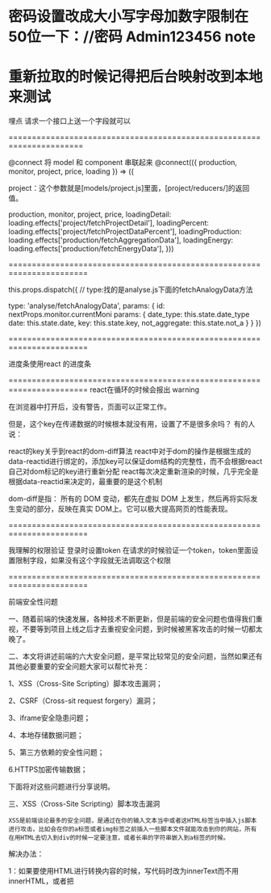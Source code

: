 密码设置改成大小写字母加数字限制在50位一下：//密码 Admin123456
note
=================================================

重新拉取的时候记得把后台映射改到本地来测试
======================================================================

埋点
请求一个接口上送一个字段就可以

======================================================================

@connect
将 model 和 component 串联起来
@connect(({ production, monitor, project, price, loading }) => ({

project：这个参数就是[models/project.js]里面，[project/reducers/]的返回值。

  production,
  monitor,
  project,
  price,
  loadingDetail: loading.effects['project/fetchProjectDetail'],
  loadingPercent: loading.effects['project/fetchProjectDataPercent'],
  loadingProduction: loading.effects['production/fetchAggregationData'],
  loadingEnergy: loading.effects['production/fetchEnergyData'],
}))

=======================================================================

this.props.dispatch({
// type:找的是analyse.js下面的fetchAnalogyData方法

  type: 'analyse/fetchAnalogyData',
  params: {
    id: nextProps.monitor.currentMoni
    params: {
      date_type: this.state.date_type
      date: this.state.date,
      key: this.state.key,
      not_aggregate: this.state.not_a
    }
  }
})



=======================================================================

进度条使用react 的进度条

=======================================================================
react在循环的时候会报出 warning

在浏览器中打开后，没有警告，页面可以正常工作。

但是，这个key在传递数据的时候根本就没有用，设置了不是很多余吗？
有的人说：

 react的key关乎到react的dom-diff算法 react中对于dom的操作是根据生成的data-reactid进行绑定的，添加key可以保证dom结构的完整性，而不会根据react自己对dom标记的key进行重新分配 react每次决定重新渲染的时候，几乎完全是根据data-reactid来决定的，最重要的是这个机制

dom-diff是指： 所有的 DOM 变动，都先在虚拟 DOM 上发生，然后再将实际发生变动的部分，反映在真实 DOM上。它可以极大提高网页的性能表现。


=======================================================================

我理解的权限验证
登录时设置token
在请求的时候验证一个token，token里面设置限制字段，如果没有这个字段就无法调取这个权限


=======================================================================

前端安全性问题


一、随着前端的快速发展，各种技术不断更新，但是前端的安全问题也值得我们重视，不要等到项目上线之后才去重视安全问题，到时候被黑客攻击的时候一切都太晚了。

二、本文将讲述前端的六大安全问题，是平常比较常见的安全问题，当然如果还有其他必要重要的安全问题大家可以帮忙补充：

1、XSS（Cross-Site Scripting）脚本攻击漏洞；

2、CSRF（Cross-sit request forgery）漏洞；

3、iframe安全隐患问题；

4、本地存储数据问题；

5、第三方依赖的安全性问题；

6.HTTPS加密传输数据；

下面将对这些问题进行分享说明。

三、XSS（Cross-Site Scripting）脚本攻击漏洞

    XSS是前端谈论最多的安全问题，是通过在你的输入文本当中或者这HTML标签当中插入js脚本进行攻击，比如会在你的a标签或者img标签之前插入一些脚本文件就能攻击到你的网站，所有在用HTML去切入到div的时候一定要注意，或者长串的字符串嵌入到a标签的时候。

解决办法：

1：如果要使用HTML进行转换内容的时候，写代码时改为innerText而不用innerHTML，或者把<script><iframe>等标签替换掉；

```
 var HtmlUtil = {
     /*1.用浏览器内部转换器实现html转码*/
     htmlEncode:function (html){
         //1.首先动态创建一个容器标签元素，如DIV
         var temp = document.createElement ("div");
         //2.然后将要转换的字符串设置为这个元素的innerText(ie支持)或者textContent(火狐，google支持)
         (temp.textContent != undefined ) ? (temp.textContent = html) : (temp.innerText = html);
         //3.最后返回这个元素的innerHTML，即得到经过HTML编码转换的字符串了
         var output = temp.innerHTML;
         temp = null;
         return output;
     },
     /*2.用浏览器内部转换器实现html解码*/
     htmlDecode:function (text){
         //1.首先动态创建一个容器标签元素，如DIV
         var temp = document.createElement("div");
         //2.然后将要转换的字符串设置为这个元素的innerHTML(ie，火狐，google都支持)
         temp.innerHTML = text;
        //3.最后返回这个元素的innerText(ie支持)或者textContent(火狐，google支持)，即得到经过HTML解码的字符串了。
        var output = temp.innerText || temp.textContent;
         temp = null;
        return output;
     }
 };
```
2.对一些切入标签的字符串进行转义：

```
var HtmlUtil = {
      /*1.用正则表达式实现html转码*/
      htmlEncodeByRegExp:function (str){
           var s = "";
           if(str.length == 0) return "";
           s = str.replace(/&/g,"&amp;");
           s = s.replace(/</g,"&lt;");
          s = s.replace(/>/g,"&gt;");
          s = s.replace(/ /g,"&nbsp;");
          s = s.replace(/\'/g,"&#39;");
          s = s.replace(/\"/g,"&quot;");
          return s;
    },
    /*2.用正则表达式实现html解码*/
    htmlDecodeByRegExp:function (str){
          var s = "";
          if(str.length == 0) return "";
          s = str.replace(/&amp;/g,"&");
          s = s.replace(/&lt;/g,"<");
          s = s.replace(/&gt;/g,">");
          s = s.replace(/&nbsp;/g," ");
          s = s.replace(/&#39;/g,"\'");
          s = s.replace(/&quot;/g,"\"");
          return s;
        }
    };
```
四、CSRF（Cross-sit request forgery）漏洞

CSRF也称为跨站请求伪造，其实就是对网站中的一些表单提交行为被黑客利用。比如你的网站登录的时候存到cookie的一些个人信息，当你访问黑客的网站有一段相同代码隐藏div，但你点击的时候就会导致你的网站被登出或者被登录，就是在对别的网站就行操作的时候会对你之前访问的网站发送请求。

解决办法：

1.增加token验证.因为cookie发送请求的时候会自动增加上，但是token却不会，这样就避免了攻击

2.Referer验证。页面来源的判断

五、iframe安全隐患问题

有时候前端页面为了显示别人的网站或者一些组件的时候，就用iframe来引入进来，比如嵌入一些广告等等。但是有些iframe安全性我们无法去评估测试，有时候会携带一些第三方的插件啊，或者嵌入了一下不安全的脚本啊，这些都是值得我们去考虑的。

解决办法：

1.使用安全的网站进行嵌入；

2.在iframe添加一个叫sandbox的属性，浏览器会对iframe内容进行严格的控制，详细了解可以看看相关的API接口文档。

六、本地存储数据问题

很多开发者为了方便，把一些个人信息不经加密直接存到本地或者cookie，这样是非常不安全的，黑客们可以很容易就拿到用户的信息，所有在放到cookie中的信息或者localStorage里的信息要进行加密，加密可以自己定义一些加密方法或者网上寻找一些加密的插件，或者用base64进行多次加密然后再多次解码，这样就比较安全了。

七、第三方依赖安全隐患

现如今的项目开发，很多都喜欢用别人写好的框架，为了方便快捷，很快的就搭建起项目，自己写的代码不到20%，过多的用第三方依赖或者插件，一方面会影响性能问题，另一方面第三方的依赖或者插件存在很多安全性问题，也会存在这样那样的漏洞，所以使用起来得谨慎。

解决办法：手动去检查那些依赖的安全性问题基本是不可能的，最好是利用一些自动化的工具进行扫描过后再用，比如NSP(Node Security Platform)，Snyk等等。

八、HTTPS加密传输数据

在浏览器对服务器访问或者请求的过程中，会经过很多的协议或者步骤，当其中的某一步被黑客拦截的时候，如果信息没有加密，就会很容易被盗取。所以接口请求以及网站部署等最好进行HTTPS加密，这样防止被人盗取数据。


=======================================================================
/* BasicLayout */

react-intl ：
为React 做国际化这个库提供了 React 组件和Api两种方式来格式化日期，数字和字符串等。


=====================================================================


navigator.language 和 navigator.browserLanguage;

首先查看一下 navigator 对象中的这几个与 language 相关的属性。

navigator 对象包含有关浏览器的信息。没有应用于 navigator 对象的公开标准，不过所有浏览器都支持该对象。但是其内部一些属性及其返回值在各浏览器并不统一。

language：返回当前的浏览器语言（来自 Mozilla Developer Center）
userLanguage：返回操作系统设定的自然语言（来自 MSDN）
browserLanguage：返回当前的浏览器语言（来自 MSDN）
systemLanguage：返回当前操作系统的缺省语言（来自 MSDN）
关于 navigator 对象的更多资料，请参见：MSDN、Mozilla Developer Center。

对于浏览器，Mozilla Developer Center 中的 language 属性与 MSDN 中的 browserLanguage 属性描述很像。


解决方案
可以使用下面的代码获取当前浏览器语言：

(navigator.language || navigator.browserLanguage).toLowerCase()


=====================================================================

#dva-loading 实践用法

- dva-loading 只是提供当前异步加载方法的状态（异步加载中状态为 true，异步加载完成状态为 false），对应加载样式由各自组件自己控制，如：Antd 中 Table 组件自身的 loading 属性。

- 作用
  该组件仅仅监听异步加载状态，这从它的调用方式就可以看出来 const isLoading = loading.effects['user/query']，其中 user/query 是 model 中的异步请求方法。

  loading 在异步请求发出那一刻会持续监听该异步请求方法的状态，在异步请求结束之前 isLoading 的值一直是 true，当此次异步请求结束时 isLoading 的值变成 false，同时 loading 对象停止监听。

- 配置
  dva 项目的 index.js 文件：

  ```
  import createLoading from 'dva-loading';

  const app = dva();

  app.use(createLoading());

  ```

  配置完成后，在任何一个 dva 的 routes 组件中就都会有一个 loading 对象，如果你对 dva 稍有了解的话，应该不难知道 它在哪。比如下面这行代码中的 loading 对象就是由于上面的配置。

```
loading: {
  global: false,
  models: {app: false},
  effects: {app: false}
}

```
 - loading 有三个方法，其中 loading.effects['user/query'] 为监听单一异步请求状态，当页面处于异步加载状态时该值为 true，当页面加载完成时，自动监听该值为 false。

 - 如果同时发出若干个异步请求，需求是当所有异步请求都响应才做下一步操作，可以使用 loading.global() 方法，该方法监听所有异步请求的状态。


- 怎么用

```
// src > models >user.js
export default {
  namespace: 'user',
  state: {
    userList: [],      // 存放用户列表
  },
  effects: {
    * query ({ payload = {} }, { call, put }) {
      // 获取用户列表，赋值给 userList
      // 使用 axios 或者 ajax 请求后台返回数据
      const result = axios.request('xxx/xxx');
      // 调用 reducers 中的 updateState 方法改变 state 中 userList 的值
      yield put({ type: 'updateState', payload: { userList: result.data });
    }
  },
  reducers: {
    updateState (state, { payload }) {
      return { ...state, ...payload };
    },
  },
}

```

```
// src > routes > user.js
import React from 'react';
import { connect } from 'dva';
import { Table } from 'antd';

const User = ({ dispatch, user, loading }) => {
  /**
    根据 loading.effects 对象判断当前异步加载是否完成，并将该值传递给 Table 组件的 loading 属性，
    Table 组件会自己控制加载样式。dva-loading 在这里的作用只是提供异步加载的状态，
    具体加载样式由对应组件自己提供。
  */
  const isLoading = loading.effects['user/query']
  const { userList } = user

  return (
    <Table
      dataSource={userList}
      loading={isLoading}
      rowKey={record => record.id}
    />
  );
}

export default connect(({ user, loading }) => ({ user, loading }))(User);
```

===============================================================

toLowerCase
toLowerCase() 方法用于把字符串转换为小写。

===============================================================
#dva-dynamic
- 其中有一个解决组件动态加载的问题dva/dynamic（工具类）方法
```
import dynamic from 'dva/dynamic'
{
              routeArr.map((item, key) => {
                return <Route key={key} exact path={item.path} component={dynamic({  //保证路由的唯一性 exact   key
                  app,
                  model: item.models,
                  component: item.component,
                })} />
              })

```

- 其中有三个参数
  app： dva实例
  models： 返回Promise数组的函数， Promise返回 dva model
  component : 返回Promise的函数 Promise返回ReactComponent


react-router(Switch)
 - Switch只会渲染一个组件，多个组件如果没有用Switch包着，有符合路径的就会加载


========================================================================

Path-to-RegExp模块
将路径字符串（如/ user /：name）转换为正则表达式。


========================================================================

some() 方法用于检测数组中的元素是否满足指定条件（函数提供）。

some() 方法会依次执行数组的每个元素：

如果有一个元素满足条件，则表达式返回true , 剩余的元素不会再执行检测。
如果没有满足条件的元素，则返回false。
注意： some() 不会对空数组进行检测。

注意： some() 不会改变原始数组。

========================================================================

react-document-title
因为react是单页应用，所以我们可能需要根据不同的路由改变文档的title;react-document-title组件可以实现:
提供了一种document.title在单页面应用程序中指定的声明方式。
这个组件也可以在服务器端使用。

========================================================================

enquire.js。
在CSS中使用Media Query已经变得家常便饭，但如果需要JavaScript参与到这一过程中，则不是非常容易了。好在我们现在有了enquire.js。

API:

　　enquire.register(mediaQuery, handler).

　　　　mediaQuery: 字符串，需要响应的媒体。

　　　　handler: 函数或对象，

　　enquire.unregister(mediaQuery[, handler])

　　　　mediaQuery: 字符串，需要注销响应的媒体。

　　　　handler: 函数或对象，可不写，一旦写了，只有这个handler被注销

　　handler Object:

　　　　destory: 当handler是unregister状态时响应。

　　　　deferSetup: 布尔值。默认false,设置为true时，推迟执行setup里的回调，直到第一次match时才执行。

　　　　setup: 函数。

　　　　　　一般情况下，如果当match时需要请求数据，改变UI。变成unmatch不需要显示UI,再变回match,又要再一次请求数据,显示UI,请求数据就会有很多次。setup的存在就是让数据只需要请求一次，将数据与UI的显示分离开来。即在setup中请求数据,在match中显示UI,setup的回调是只会执行一次的。

　　　　match: 函数。媒体匹配时的回调。

　　　　unmatch: 函数。媒体不匹配时的回调。　　　

主要使用的方法为 register。

```
enquire.register('screen and (max-width: 45em)', {
  // 以下为使用的五种选择

// 当媒体查询与上述匹配时，即当窗口宽度小于45em时的响应
  match: function() {},
// 当窗口从匹配调整到不匹配以后的响应
  unmatch: function() {},
// 只会响应一次，when the handler is registered?
  setup: function() {},
// 默认为false,一旦被设置为true,defers execution of the setup function until the first time the media query is matched
deferSetup: true, destroy: function() {},
// triggered when handler is unregistered. Place cleanup code here
destroy: function() {},
});
```

inquire允许在register中有多个处理程序，
```
// 可以把各种回调放在一个数组中
enquire.register('screen and min-width: 45em', [
  { match: function() { console.log('handler 1 matched'); } },
  { match: function() { console.log('handler 2 matched'); } }
]);

// 或者用以下的方式
const query = 'screen and (min-width: 45em)';
enquire.register(query, function() { console.log('handler 3 matched'); });
enquire.register(query, function() { console.log('handler 4 matched'); });
...
```

当存在很多种不同的屏幕宽度，每种宽度需要不同的布局时，
```
enquire
.register('screen and (max-width: 50em)', function() {
         // handler 1 matched
    });
.register('screen and (max-width: 40em)', function() {
        // handler 2 matched
    });
```

取消注册处理程序，
　　enquire提供了unregister方法去取消register，
```
const query1 = 'screen and (min-width: 40em)';
const query2 = 'screen and (min-width: 5oem)';
const handler1 = {
  match: function() {},
  destory: function() { console.log('handler 1 destoryed'); },
};
const handler2 = {
  match: function() {},
  unmatch: function() { console.log('handler 2 unmatched'); }
};

enquire.register(query1, handler1);
enquire.unregister(query1); // 'handler 1 destoryed'

enquire.register(query2, handler2);
enquire.unregister(query2, handler2); // 'handler 2 unmatched'
```

当unregister只有一个参数query时，匹配该query的handler将会全部被注销，即是说不再会有关于该query的任何操作和响应。

　　当unregister有两个参数query和handler时，注销指定query的指定handler。

　　当handler内有destory时执行destory内的回调，没有destory时，执行unmatch。

在项目中，通过match和unmatch去改变组件的状态，以控制组件是否显示或以怎样的形式显示来达到响应式布局。


========================================================================

getRoutes
获取完整的路线列表。

========================================================================

import { getMenuData } from '../common/menu';
格式化路由

===============================================================

JavaScript使用URLSearchParams获取查询字符串的值（query string）
基本用法

let params = new URLSearchParams(location.search.slice(1));
直接使用location.search需要把开始的问号"?"去掉。例子里使用slice(1)来去掉“?”。

使用URL构造

除了直接使用URLSearchParams构造查询参数外，也可以使用URL来构造

let params = (new URL(location)).searchParams;
获取/添加参数

构造出URLSearchParams后，可以使用

get(key)：获取参数值
set(key,value)：设置参数值
append(key,value)：添加参数值
polyfill

并不是所有的浏览器都支持URLSearchParams API，为了在多个浏览器支持，可以添加URLSearchParams polyfill 。


==========================================================================

Component还是PureComponent

Component和PureComponent有一个不同点
除了为你提供了一个具有浅比较的shouldComponentUpdate方法，PureComponent和Component基本上完全相同。当props或者state改变时，PureComponent将对props和state进行浅比较。另一方面，Component不会比较当前和下个状态的props和state。因此，每当shouldComponentUpdate被调用时，组件默认的会重新渲染。

浅比较101
当把之前和下一个的props和state作比较，浅比较将检查原始值是否有相同的值（例如：1 == 1或者ture==true）,数组和对象引用是否相同。

从不改变
您可能已经听说过，不要在props和state中改变对象和数组，如果你在你的父组件中改变对象，你的“pure”子组件不将更新。虽然值已经被改变，但是子组件比较的是之前props的引用是否相同，所以不会检测到不同。

因此，你可以通过使用es6的assign方法或者数组的扩展运算符或者使用第三方库，强制返回一个新的对象。

存在性能问题？
比较原始值值和对象引用是低耗时操作。如果你有一列子对象并且其中一个子对象更新，对它们的props和state进行检查要比重新渲染每一个子节点要快的多。

其它解决办法
不要在render的函数中绑定值
假设你有一个项目列表，每个项目都传递一个唯一的参数到父方法。为了绑定参数，你可能会这么做：

<CommentItem likeComment={() => this.likeComment(user.id)} />
这个问题会导致每次父组件render方法被调用时，一个新的函数被创建，已将其传入likeComment。这会有一个改变每个子组件props的副作用，它将会造成他们全部重新渲染，即使数据本身没有发生变化。

为了解决这个问题，只需要将父组件的原型方法的引用传递给子组件。子组件的likeComment属性将总是有相同的引用，这样就不会造成不必要的重新渲染。

<CommentItem likeComment={this.likeComment} userID={user.id} />
然后再子组件中创建一个引用了传入属性的类方法：

class CommentItem extends PureComponent {
  ...
  handleLike() {
    this.props.likeComment(this.props.userID)
  }
  ...
}
不要在render方法里派生数据
考虑一下你的配置组件将从一系列文章中展示用户最喜欢的十篇文章。

render() {
  const { posts } = this.props
  const topTen = posts.sort((a, b) => b.likes - a.likes).slice(0, 9)
  return //...
}
每次组件重新渲染时topTen都将有一个新的引用，即使posts没有改变并且派生数据也是相同的。这将造成列表不必要的重新渲染。

你可以通过缓存你的派生数据来解决这个问题。例如，设置派生数据在你的组件state中，仅当posts更新时它才更新。

componentWillMount() {
  this.setTopTenPosts(this.props.posts)
}
componentWillReceiveProps(nextProps) {
  if (this.props.posts !== nextProps.posts) {
    this.setTopTenPosts(nextProps)
  }
}
setTopTenPosts(posts) {
  this.setState({
    topTen: posts.sort((a, b) => b.likes - a.likes).slice(0, 9)
  })
}
如果你正在使用Redux，可以考虑使用reselect来创建"selectors"来组合和缓存派生数据。

==========================================================================


------------------------------------------------------------------------

 overview

react-intl多语言中<FormattedMessage />组件用法
因项目需要，需要根据不同地区当前用户选择的语言， 加载不同的语言文件从而实现国际化。

使用这个组件的时候，我们这么写：
```
<FormattedMessage
    id='app.greeting'
    description='say hello to Howard'
    defaultMessage='Hello, Howard!'
    />
```
- id指代的是这个字符串在locale配置文件中的属性名，description指的是对于这个位置替代的字符串的描述，便于维护代码，不写的话也不会影响输出的结果，当在locale配置文件中没有找到这个id的时候，输出的结果就是defaultMessage的值。

关于react-intl中的<FormattedMessage />组件用法：
首先创建需要翻译的国家语言的js或者json文件，比如：

en_CN.json:

```
{
  "i18n.hello": "Hello, this is i18n",
  "i18n.name": "my name is {name}"
}

```
zh_CN.json:

```
{
  "i18n.hello": "你好，这是i18n",
  "i18n.name": "我的名字是 {name}"
}

```
然后在需要翻译的组件中引入<FormattedMessage />
```
import {FormattedMessage} from 'react-intl';
```

基础用法：
以id属性的值为索引——索引到自定义的映射表：

<FormattedMessage id="i18n.hello" defaultMessage="Hello, this is i18n"/>
其中defaultMessage为id对应的属性值找不到时默认显示的语句。

动态传值:

<FormattedMessage id={i18n.name} values={{name: <b>{name}</b>}} />
在定义i18n.name的模板里用到了{name}，代表可以动态传值，这样可以通过<FormattedMessage />中的 values 属性传一个JSON对象来动态显示我们的内容了。这里要注意是values而不是value!!!!

=======================================================================================


-----------------------------------------------------
modle ：effect
put

用于触发 action 。

yield put({ type: 'todos/add', payload: 'Learn Dva' });

call

用于调用异步逻辑，支持 promise 。

const result = yield call(fetch, '/todos');

select

用于从 state 里获取数据。

const todos = yield select(state => state.todos);




modous pfuncin


============================================================

问题
overview 能耗占比分析 选择监控点是如果切换项目可能导致之前项目的id残留在库里，然后显示在选项里

同比分析里面的 选择年份 会重新渲染 不要放到render里

============================================================

修改antd的主题色
在 。webpackec.js 里将
```
export default {
  entry: 'src/index.js',
  extraBabelPlugins: [
    // 'transform-decorators-legacy',
    <!-- 将style:css,改为style:true -->
    ['import', { libraryName: 'antd', libraryDirectory: 'es', style: true }],
  ],
  加上
  "theme": {
    <!--"primary-color为想要修改的颜色  -->
    "primary-color": "#34558c"
  },
```

========================

antd Button
使用htmlType ：表示的是使用原生的html方式，submit表示把当前表单的数据提交到服务器